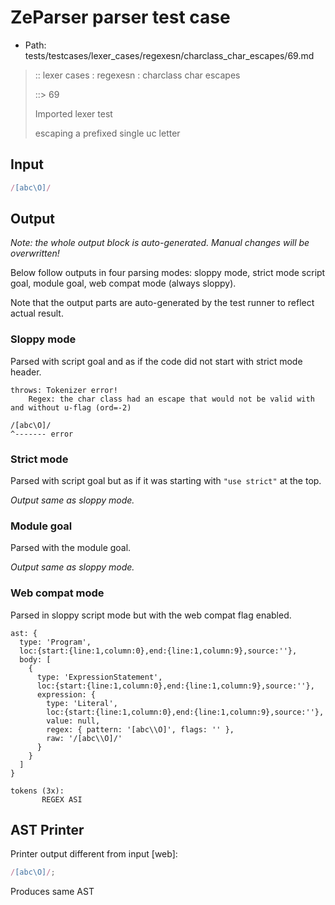 # ZeParser parser test case

- Path: tests/testcases/lexer_cases/regexesn/charclass_char_escapes/69.md

> :: lexer cases : regexesn : charclass char escapes
>
> ::> 69
>
> Imported lexer test
>
> escaping a prefixed single uc letter


## Input

`````js
/[abc\O]/
`````

## Output

_Note: the whole output block is auto-generated. Manual changes will be overwritten!_

Below follow outputs in four parsing modes: sloppy mode, strict mode script goal, module goal, web compat mode (always sloppy).

Note that the output parts are auto-generated by the test runner to reflect actual result.

### Sloppy mode

Parsed with script goal and as if the code did not start with strict mode header.

`````
throws: Tokenizer error!
    Regex: the char class had an escape that would not be valid with and without u-flag (ord=-2)

/[abc\O]/
^------- error
`````

### Strict mode

Parsed with script goal but as if it was starting with `"use strict"` at the top.

_Output same as sloppy mode._

### Module goal

Parsed with the module goal.

_Output same as sloppy mode._

### Web compat mode

Parsed in sloppy script mode but with the web compat flag enabled.

`````
ast: {
  type: 'Program',
  loc:{start:{line:1,column:0},end:{line:1,column:9},source:''},
  body: [
    {
      type: 'ExpressionStatement',
      loc:{start:{line:1,column:0},end:{line:1,column:9},source:''},
      expression: {
        type: 'Literal',
        loc:{start:{line:1,column:0},end:{line:1,column:9},source:''},
        value: null,
        regex: { pattern: '[abc\\O]', flags: '' },
        raw: '/[abc\\O]/'
      }
    }
  ]
}

tokens (3x):
       REGEX ASI
`````


## AST Printer

Printer output different from input [web]:

````js
/[abc\O]/;
````

Produces same AST
